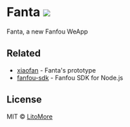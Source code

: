 # Fanta [![](https://img.shields.io/badge/status-WIP-brightgreen.svg)](https://github.com/fanfoujs/xiaofan)

Fanta, a new Fanfou WeApp

## Related

- [xiaofan](https://github.com/fanfoujs/xiaofan) - Fanta's prototype
- [fanfou-sdk](https://github.com/LitoMore/fanfou-sdk-node) - Fanfou SDK for Node.js

## License

MIT © [LitoMore](https://github.com/LitoMore)
